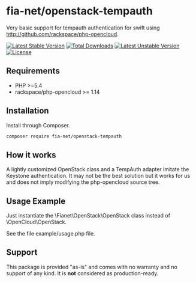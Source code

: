 # fia-net/openstack-tempauth
Very basic support for tempauth authentication for swift using
http://github.com/rackspace/php-opencloud.

[![Latest Stable Version](https://poser.pugx.org/fia-net/openstack-tempauth/v/stable)](https://packagist.org/packages/fia-net/openstack-tempauth) [![Total Downloads](https://poser.pugx.org/fia-net/openstack-tempauth/downloads)](https://packagist.org/packages/fia-net/openstack-tempauth) [![Latest Unstable Version](https://poser.pugx.org/fia-net/openstack-tempauth/v/unstable)](https://packagist.org/packages/fia-net/openstack-tempauth) [![License](https://poser.pugx.org/fia-net/openstack-tempauth/license)](https://packagist.org/packages/fia-net/openstack-tempauth)

## Requirements
* PHP >=5.4
* rackspace/php-opencloud >= 1.14

## Installation
Install through Composer.

```bash
composer require fia-net/openstack-tempauth
```
## How it works
A lightly customized OpenStack class and a TempAuth adapter imitate the
Keystone authentication. It may not be the best solution but it works
for us and does not imply modifying the php-opencloud source tree.

## Usage Example
Just instantiate the \Fianet\OpenStack\OpenStack class instead of
\OpenCloud\OpenStack.

See the file example/usage.php file.


## Support
This package is provided "as-is" and comes with no warranty and no
support of any kind. It is **not** considered as production-ready.
